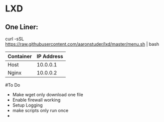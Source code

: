 # LXD

## One Liner:

curl -sSL https://raw.githubusercontent.com/aaronstuder/lxd/master/menu.sh | bash

| Container | IP Address |
| ------------- | ------------- |
|Host|10.0.0.1|
|Nginx|10.0.0.2|

#To Do
- Make wget only download one file
- Enable firewall working
- Setup Logging
- make scripts only run once
- 
